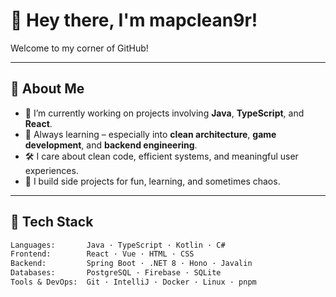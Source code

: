 # 👋 Hey there, I'm mapclean9r!

Welcome to my corner of GitHub!

---

## 🧠 About Me

- 🔭 I’m currently working on projects involving **Java**, **TypeScript**, and **React**.
- 🌱 Always learning – especially into **clean architecture**, **game development**, and **backend engineering**.
- 🛠 I care about clean code, efficient systems, and meaningful user experiences.
- 🧩 I build side projects for fun, learning, and sometimes chaos.

---

## 🧰 Tech Stack

```txt
Languages:       Java · TypeScript · Kotlin · C#
Frontend:        React · Vue · HTML · CSS
Backend:         Spring Boot · .NET 8 · Hono · Javalin
Databases:       PostgreSQL · Firebase · SQLite
Tools & DevOps:  Git · IntelliJ · Docker · Linux · pnpm
